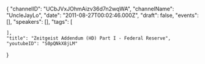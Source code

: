 {
    "channelID": "UCbJVxJOhmAizv36d7n2wqWA",
    "channelName": "UncleJayLo",
    "date": "2011-08-27T00:02:46.000Z",
    "draft": false,
    "events": [],
    "speakers": [],
    "tags": [

    ],
    "title": "Zeitgeist Addendum (HD) Part I - Federal Reserve",
    "youtubeID": "S0pQNkX8jLM"
}

